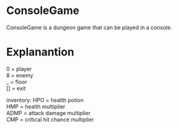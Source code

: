 # ConsoleGame
ConsoleGame is a dungeon game that can be played in a console.
# Explanantion

0  = player  
8  = enemy  
_  = floor  
\[] = exit  

inventory:
HPO  = health potion  
HMP  = health multiplier  
ADMP = attack damage multiplier  
CMP  = critical hit chance multiplier  
